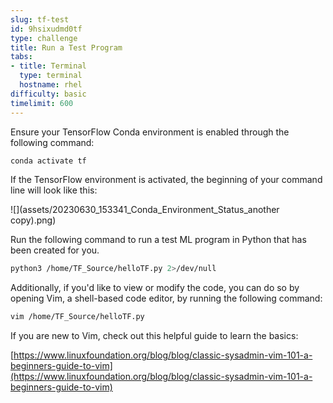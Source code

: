 ```yaml
---
slug: tf-test
id: 9hsixudmd0tf
type: challenge
title: Run a Test Program
tabs:
- title: Terminal
  type: terminal
  hostname: rhel
difficulty: basic
timelimit: 600
---
```

Ensure your TensorFlow Conda environment is enabled through the following command:

```bash
conda activate tf
```

If the TensorFlow environment is activated, the beginning of your command line will look like this:

![](assets/20230630_153341_Conda_Environment_Status_another copy).png)

Run the following command to run a test ML program in Python that has been created for you.

```bash
python3 /home/TF_Source/helloTF.py 2>/dev/null
```

Additionally, if you'd like to view or modify the code, you can do so by opening Vim, a shell-based code editor, by running the following command:

```bash
vim /home/TF_Source/helloTF.py
```

If you are new to Vim, check out this helpful guide to learn the basics:

[https://www.linuxfoundation.org/blog/blog/classic-sysadmin-vim-101-a-beginners-guide-to-vim](https://www.linuxfoundation.org/blog/blog/classic-sysadmin-vim-101-a-beginners-guide-to-vim)
